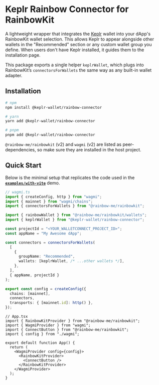 # Keplr Rainbow Connector for RainbowKit

A lightweight wrapper that integrates the [Keplr](https://www.keplr.app/) wallet into your dApp's RainbowKit wallet selection. This allows Keplr to appear alongside other wallets in the "Recommended" section or any custom wallet group you define. When users don't have Keplr installed, it guides them to the installation page.

This package exports a single helper `keplrWallet`, which plugs into RainbowKit’s `connectorsForWallets` the same way as any built-in wallet adapter.


## Installation

```bash
# npm
npm install @keplr-wallet/rainbow-connector

# yarn
yarn add @keplr-wallet/rainbow-connector

# pnpm
pnpm add @keplr-wallet/rainbow-connector
```

`@rainbow-me/rainbowkit` (v2) and `wagmi` (v2) are listed as peer-dependencies, so make sure they are installed in the host project.


## Quick Start

Below is the minimal setup that replicates the code used in the [**`examples/with-vite`**](https://github.com/chainapsis/keplr-rainbow-connector/tree/main/examples/with-vite) demo.

```ts
// wagmi.ts
import { createConfig, http } from "wagmi";
import { mainnet } from "wagmi/chains";
import { connectorsForWallets } from "@rainbow-me/rainbowkit";

import { rainbowWallet } from "@rainbow-me/rainbowkit/wallets";
import { keplrWallet } from "@keplr-wallet/rainbow-connector";

const projectId = "<YOUR_WALLETCONNECT_PROJECT_ID>";
const appName = "My Awesome dApp";

const connectors = connectorsForWallets(
  [
    {
      groupName: "Recommended",
      wallets: [keplrWallet, /* ...other wallets */],
    },
  ],
  { appName, projectId }
);

export const config = createConfig({
  chains: [mainnet],
  connectors,
  transports: { [mainnet.id]: http() },
});
```

```tsx
// App.tsx
import { RainbowKitProvider } from "@rainbow-me/rainbowkit";
import { WagmiProvider } from "wagmi";
import { ConnectButton } from "@rainbow-me/rainbowkit";
import { config } from "./wagmi";

export default function App() {
  return (
    <WagmiProvider config={config}>
      <RainbowKitProvider>
        <ConnectButton />
      </RainbowKitProvider>
    </WagmiProvider>
  );
}
```
